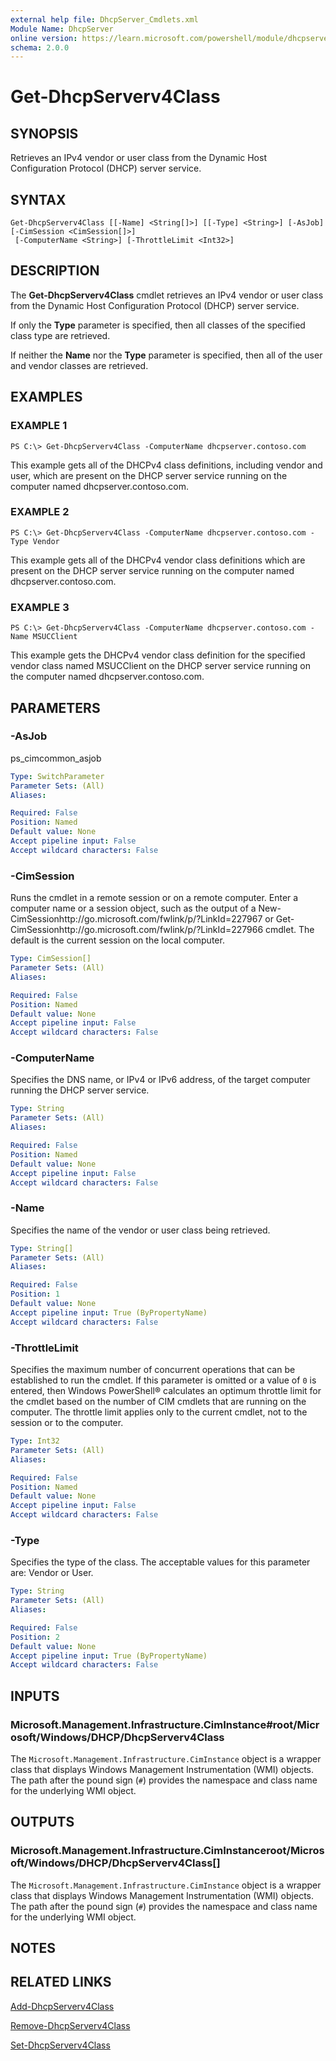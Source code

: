 ```yaml
---
external help file: DhcpServer_Cmdlets.xml
Module Name: DhcpServer
online version: https://learn.microsoft.com/powershell/module/dhcpserver/get-dhcpserverv4class?view=windowsserver2012-ps&wt.mc_id=ps-gethelp
schema: 2.0.0
---
```


# Get-DhcpServerv4Class

## SYNOPSIS
Retrieves an IPv4 vendor or user class from the Dynamic Host Configuration Protocol (DHCP) server service.

## SYNTAX

```
Get-DhcpServerv4Class [[-Name] <String[]>] [[-Type] <String>] [-AsJob] [-CimSession <CimSession[]>]
 [-ComputerName <String>] [-ThrottleLimit <Int32>]
```

## DESCRIPTION
The **Get-DhcpServerv4Class** cmdlet retrieves an IPv4 vendor or user class from the Dynamic Host Configuration Protocol (DHCP) server service.

If only the **Type** parameter is specified, then all classes of the specified class type are retrieved.

If neither the **Name** nor the **Type** parameter is specified, then all of the user and vendor classes are retrieved.

## EXAMPLES

### EXAMPLE 1
```
PS C:\> Get-DhcpServerv4Class -ComputerName dhcpserver.contoso.com
```

This example gets all of the DHCPv4 class definitions, including vendor and user, which are present on the DHCP server service running on the computer named dhcpserver.contoso.com.

### EXAMPLE 2
```
PS C:\> Get-DhcpServerv4Class -ComputerName dhcpserver.contoso.com -Type Vendor
```

This example gets all of the DHCPv4 vendor class definitions which are present on the DHCP server service running on the computer named dhcpserver.contoso.com.

### EXAMPLE 3
```
PS C:\> Get-DhcpServerv4Class -ComputerName dhcpserver.contoso.com -Name MSUCClient
```

This example gets the DHCPv4 vendor class definition for the specified vendor class named MSUCClient on the DHCP server service running on the computer named dhcpserver.contoso.com.

## PARAMETERS

### -AsJob
ps_cimcommon_asjob

```yaml
Type: SwitchParameter
Parameter Sets: (All)
Aliases: 

Required: False
Position: Named
Default value: None
Accept pipeline input: False
Accept wildcard characters: False
```

### -CimSession
Runs the cmdlet in a remote session or on a remote computer.
Enter a computer name or a session object, such as the output of a New-CimSessionhttp://go.microsoft.com/fwlink/p/?LinkId=227967 or Get-CimSessionhttp://go.microsoft.com/fwlink/p/?LinkId=227966 cmdlet.
The default is the current session on the local computer.

```yaml
Type: CimSession[]
Parameter Sets: (All)
Aliases: 

Required: False
Position: Named
Default value: None
Accept pipeline input: False
Accept wildcard characters: False
```

### -ComputerName
Specifies the DNS name, or IPv4 or IPv6 address, of the target computer running the DHCP server service.

```yaml
Type: String
Parameter Sets: (All)
Aliases: 

Required: False
Position: Named
Default value: None
Accept pipeline input: False
Accept wildcard characters: False
```

### -Name
Specifies the name of the vendor or user class being retrieved.

```yaml
Type: String[]
Parameter Sets: (All)
Aliases: 

Required: False
Position: 1
Default value: None
Accept pipeline input: True (ByPropertyName)
Accept wildcard characters: False
```

### -ThrottleLimit
Specifies the maximum number of concurrent operations that can be established to run the cmdlet.
If this parameter is omitted or a value of `0` is entered, then Windows PowerShell® calculates an optimum throttle limit for the cmdlet based on the number of CIM cmdlets that are running on the computer.
The throttle limit applies only to the current cmdlet, not to the session or to the computer.

```yaml
Type: Int32
Parameter Sets: (All)
Aliases: 

Required: False
Position: Named
Default value: None
Accept pipeline input: False
Accept wildcard characters: False
```

### -Type
Specifies the type of the class.
The acceptable values for this parameter are: Vendor or User.

```yaml
Type: String
Parameter Sets: (All)
Aliases: 

Required: False
Position: 2
Default value: None
Accept pipeline input: True (ByPropertyName)
Accept wildcard characters: False
```

## INPUTS

### Microsoft.Management.Infrastructure.CimInstance#root/Microsoft/Windows/DHCP/DhcpServerv4Class
The `Microsoft.Management.Infrastructure.CimInstance` object is a wrapper class that displays Windows Management Instrumentation (WMI) objects.
The path after the pound sign (`#`) provides the namespace and class name for the underlying WMI object.

## OUTPUTS

### Microsoft.Management.Infrastructure.CimInstanceroot/Microsoft/Windows/DHCP/DhcpServerv4Class[]
The `Microsoft.Management.Infrastructure.CimInstance` object is a wrapper class that displays Windows Management Instrumentation (WMI) objects.
The path after the pound sign (`#`) provides the namespace and class name for the underlying WMI object.

## NOTES

## RELATED LINKS

[Add-DhcpServerv4Class](./Add-DhcpServerv4Class.md)

[Remove-DhcpServerv4Class](./Remove-DhcpServerv4Class.md)

[Set-DhcpServerv4Class](./Set-DhcpServerv4Class.md)

